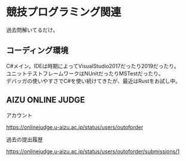 # 競技プログラミング関連

過去問解いてるだけ。


## コーディング環境

C#メイン。IDEは時期によってVisualStudio2017だったり2019だったり。  
ユニットテストフレームワークはNUnitだったりMSTestだったり。  
デバッガの使いやすさでC#を使い続けてきたが、最近はRustをお試し中。

## AIZU ONLINE JUDGE

アカウント

https://onlinejudge.u-aizu.ac.jp/status/users/outoforder

過去の提出履歴

https://onlinejudge.u-aizu.ac.jp/status/users/outoforder/submissions/1



